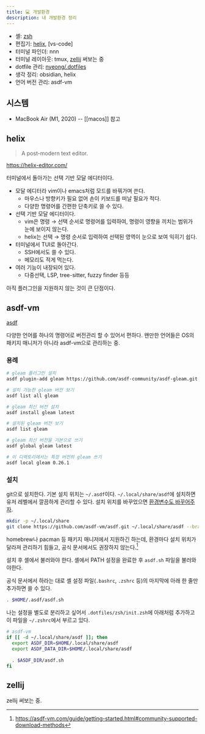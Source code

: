 ```yaml
---
title: 💻 개발환경
description: 내 개발환경 정리
---
```


- 셸: [zsh](zsh)
- 편집기: [helix](#helix), [vs-code]
- 터미널 파인더: nnn
- 터미널 레이아웃: tmux, [zellij](https://zellij.dev/) 써보는 중
- dotfile 관리: [nyeong/.dotfiles](https://github.com/nyeong/.dotfiles)
- 생각 정리: obsidian, helix
- 언어 버전 관리: asdf-vm

## 시스템

- MacBook Air (M1, 2020) -- [[macos]] 참고

## helix

> A post-modern text editor.

https://helix-editor.com/

터미널에서 돌아가는 선택 기반 모달 에디터이다.

- 모달 에디터라 vim이나 emacs처럼 모드를 바꿔가며 쓴다.
  - 마우스나 방향키가 필요 없어 손이 키보드를 떠날 필요가 적다.
  - 다양한 명령어를 간편한 단축키로 쓸 수 있다.
- 선택 기반 모달 에디터이다.
  - vim은 명령 → 선택 순서로 명령어를 입력하여, 명령이 영향을 끼치는 범위가 눈에 보이지 않는다.
  - helix는 선택 → 명령 순서로 입력하여 선택된 영역이 눈으로 보여 익히기 쉽다.
- 터미널에서 TUI로 돌아간다.
  - SSH에서도 쓸 수 있다.
  - 메모리도 적게 먹는다.
- 여러 기능이 내장되어 있다.
  - 다중선택, LSP, tree-sitter, fuzzy finder 등등

아직 플러그인을 지원하지 않는 것이 큰 단점이다.

## asdf-vm

[asdf](https://asdf-vm.com/)

다양한 언어를 하나의 명령어로 버전관리 할 수 있어서 편하다.
왠만한 언어들은 OS의 패키지 매니저가 아니라 asdf-vm으로 관리하는 중.

### 용례

```bash
# gleam 플러그인 설치
asdf plugin-add gleam https://github.com/asdf-community/asdf-gleam.git

# 설치 가능한 gleam 버전 보기
asdf list all gleam

# gleam 최신 버전 설치
asdf install gleam latest

# 설치된 gleam 버전 보기
asdf list gleam

# gleam 최신 버전을 기본으로 쓰기
asdf global gleam latest

# 이 디렉토리에서는 특정 버전의 gleam 쓰기
asdf local gleam 0.26.1
```

### 설치

git으로 설치한다. 기본 설치 위치는 `~/.asdf`이다.
`~/.local/share/asdf`에 설치하면 유저 레벨에서 깔끔하게 관리할 수 있다.
설치 위치를 바꾸었으면 [환경변수도 바꾸어주자](https://asdf-vm.com/manage/configuration.html#environment-variables).

```bash
mkdir -p ~/.local/share
git clone https://github.com/asdf-vm/asdf.git ~/.local/share/asdf --branch v0.11.2
```

homebrew나 pacman 등 패키지 매니저에서 지원하긴 하는데, 환경마다 설치 위치가 달라져 관리하기 힘들고, 공식 문서에서도 권장하지 않는다.[^1]

[^1]: https://asdf-vm.com/guide/getting-started.html#community-supported-download-methods

설치 후 셸에서 불러와야 한다. 셸에서 PATH 설정을 완료한 후 `asdf.sh` 파일을 불러와야한다.

공식 문서에서 하라는 대로 셸 설정 파일(`.bashrc`, `.zshrc` 등)의 마지막에 아래 한 줄만 추가하면 쓸 수 있다.

```bash
. $HOME/.asdf/asdf.sh
```

나는 설정을 별도로 분리하고 싶어서 `.dotfiles/zsh/init.zsh`에 아래처럼 추가하고 이 파일을 `~/.zshrc`에서 부르고 있다.

```zsh
# asdf-vm
if [[ -d ~/.local/share/asdf ]]; then
  export ASDF_DIR=$HOME/.local/share/asdf
  export ASDF_DATA_DIR=$HOME/.local/share/asdf
  
  . $ASDF_DIR/asdf.sh
fi
```

## zellij

zellij 써보는 중.